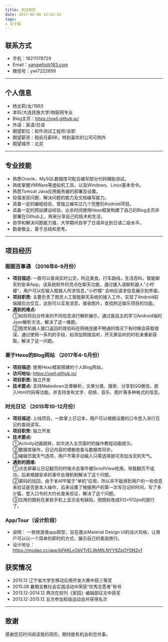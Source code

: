```yaml
---
title: 测试简历
date: 2017-08-08 13:52:33
tags:
- 关于我
---
```



## 联系方式  
- 手机：18211178729  
- Email：yangwlly@163.com
- 微信号：ywl7222659  
---
<!--more-->

## 个人信息

 - 杨文莉/女/1993 
 - 本科/大连民族大学/物联网专业
 - Blog主页：https://ywll.github.io/ 
 - 外语：英语/日语  
 - 期望职位：软件测试工程师/全职
 - 期望薪资：税前月薪6K，特别喜欢的公司可例外
 - 期望城市：北京

---
## 专业技能

- 熟悉Oracle，MySQL数据库可配合编写部分代码辅助测试。
- 熟练掌握VMWare等虚拟机工具，以及Windows、Linux基本命令。
- 熟悉Tomcat Java应用服务器的部署及设置。
- 较强发现问题，解决问题的能力及文档编写能力。
- 具备一定的编程经验，曾独立编写过几个完整的Android项目。
- 具备一定的网站建设经验，业余时间使用Hexo框架构建了自己的Blog主页并部署在Github上，用来分享自己的技术和生活。
- 自学和解决问题能力强，大学期间自学了日语并达到日语二级水平。
- 勤奋敬业，善于总结和思考。

---
## 项目经历

###  图图百事通 （2016年6-9月份）  
- **项目描述:**  一款可以查询实时公交，附近美食，行车路线，生活百科，智能聊天的安卓App。该系统软件的亮点在聊天功能，通过接入语聊机器人”小柠檬“，用户可以在输入框输入所求信息，”小柠檬“ 会响应请求信息展示到界面。
- **项目职责:**  主要负责了图灵人工智能聊天系统的接入工作，实现了Android前端跟后台交互，达到可以互发消息，接收图片，查找附近娱乐项目的功能。 
- **遇到的难点:**   
①如何将后台传来的不同信息进行解析展示，通过我自主的学习Android端的Json解析方法，解决了这一难题。  
②图灵机器人接口返回的效验码在网络连接不畅通的情况下有时候会获取错误，通过使用一系列的手段，如添加网络监听，开灭屏监听的时机来重新获取，解决了这一问题。
###  基于Hexo的Blog网站 （2017年4-5月份）

- **项目描述:**  使用Hexo框架搭建的个人Blog网站，
- **访问地址:**  https://ywll.github.io/ 
- **项目职责:**	独立开发
- **技术要点:** 支持Makedown文章解析，文章分类、搜索、分享到QQ微信、嵌入Html代码等功能。并支持发布文字、视频、音乐、图片等多种格式的信息。

###  时光日记  （2015年10-12月份）  
- **项目描述:**  上线项目，一款掌上日记本，用户可以根据设置的口令登入进行日记的查阅读写。
- **项目职责:**  独立开发
- **技术要点:**   
①Activity动画跳转，初次进入主页面时的操作教程动画提示。   
②数据库操作，日记内容的增删改查与数据库同步。   
③编辑页面天气选项，用户不需手动输入只需选择就可添加当天的天气。   
- **遇到的困难:**  
①点击屏幕让日记翻页的时候点击事件被ScrollView抢用，导致翻页不成功，后来根据安卓的事件处理机制解决了这个问题。   
②密码的找回，由于本APP属于”单机“应用，所以并不能得到用户的一些信息来验证是否是本人操作，后来设置了根据用户的第一次写日记的时间，写了多少篇，登入口令的大约长度来验证，解决了这个问题。  
③应用的图标在某些手机上显示会有缺陷，把图标改成512×512px的就行了。 

### App/Tour（设计阶段）
- 说明：  一款旅游类app原型，旨在遵从Material Design UI的设计风格，让用户可以以一个简单的即时的方式，展示自己的美丽旅行。   
- 设计地址：https://modao.cc/app/bFAKLvObVTrEL9kMtLNYY9ZpOY0N2y1

## 获奖情况

- 2015.12	辽宁省大学生移动应用开发大赛中获三等奖  
- 2015.08	暑期支教社会实践活动中荣获“优秀志愿者”称号  
- 2013.12-2014.12	两次在校刊《家园》编辑部征文中获奖  
- 2013.12-2015.12	五次参加校级运动会并获得名次  

---

## 致谢
感谢您花时间阅读我的简历，期待能有机会和您共事。